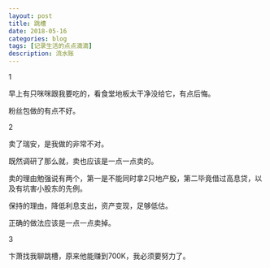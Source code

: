 ```yaml
---
layout: post
title: 跳槽
date: 2018-05-16
categories: blog
tags: [记录生活的点点滴滴]
description: 流水账
---
```


1 

早上有只咪咪跟我要吃的，看食堂地板太干净没给它，有点后悔。

粉丝包做的有点不好。

2

卖了瑞安，是我做的非常不对。

既然调研了那么就，卖也应该是一点一点卖的。

卖的理由勉强说有两个，第一是不能同时拿2只地产股，第二毕竟借过高息贷，以及有坑害小股东的先例。

保持的理由，降低利息支出，资产变现，足够低估。

正确的做法应该是一点一点卖掉。

3

卞萧找我聊跳槽，原来他能赚到700K，我必须要努力了。


